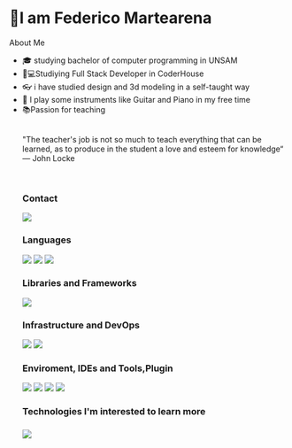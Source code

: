 <h1>👋I am Federico Martearena</h1>
</a>About Me</h2>
<ul>
<li>🎓</g-emoji> studying bachelor of computer programming in UNSAM</li>
<li>🧑💻Studiying Full Stack Developer in CoderHouse</li>
<li>👓</g-emoji> i have studied design and 3d modeling in a self-taught way</li>
<li>🎼</g-emoji> I play some instruments like Guitar and Piano in my free time</li>
<li>📚Passion for teaching</li>
<br>
<p>"The teacher's job is not so much to teach everything that can be learned, as to produce in the student a love and esteem for knowledge“ — John Locke  </p>
<br>
<h3>Contact</h3>
<a href="https://www.linkedin.com/mwlite/in/federico-martearena-009a6a156"><img src="https://img.shields.io/badge/-my%20Linkedin%20profile-333333?style=flat&amp;logo=linkedin" style="max-width: 100%;"></a>                                    
<br>
<h2Tech Knowdledge</h2>
<h3>Languages</h3>
<p>
<a><img src="https://img.shields.io/badge/-JavaScript-333333?style=flat&amp;logo=javascript" style="max-width: 100%;"></a>
<a><img src="https://img.shields.io/badge/-Gcode-333333?style=flat&amp; style="max-width: 100%;"></a>
<a><img src="https://img.shields.io/badge/-C++[arduino]-333333?style=flat&amp; style="max-width: 100%;"></a>
</p>
<h3>Libraries and Frameworks</h3>
<p>
<a><img src="https://img.shields.io/badge/-ReactJs-333333?style=flat&amp;logo=react" style="max-width: 100%;"></a>
</p>
<h3>Infrastructure and DevOps</h3>
<p>
<a><img src="https://img.shields.io/badge/-Git-333333?style=flat&amp;logo=git" style="max-width: 100%; display:inline;"></a>
<a><img src="https://img.shields.io/badge/-GitHub-333333?style=flat&amp;logo=github" style="max-width: 100%;"></a>
</p>
<h3>Enviroment, IDEs and Tools,Plugin</h3>
<p>
<a><img src="https://img.shields.io/badge/-Visual%20Studio-333333?style=flat&amp;logo=visual-studio-code&amp;logoColor=7e10cc" style="max-width: 100%;"></a>
<a><img src="https://img.shields.io/badge/-Visual%20Studio%20Code-333333?style=flat&amp;logo=visual-studio-code&amp;logoColor=007ACC" style="max-width: 100%;"></a>
<a><img src="https://img.shields.io/badge/-Bootstrap-333333?style=flat&amp;logo=bootstrap&amp;logoColor=007ACC" style="max-width: 100%;"></a>
<a><img src="https://img.shields.io/badge/-SweetAlert2-333333?style=flat&amp" style="max-width: 100%;"></a>
</p>
<h3>Technologies I'm interested to learn more<h3>
 <p>
  <a><img src="https://img.shields.io/badge/-Tailwind-333333?style=flat&amp" style="max-width: 100%;"></a>
</p>
